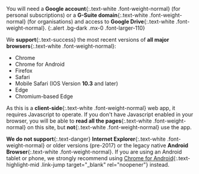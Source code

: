 You will need a __Google account__{:.text-white .font-weight-normal} (for personal subscriptions) or a __G-Suite domain__{:.text-white .font-weight-normal} (for organisations) and access to __Google Drive__{:.text-white .font-weight-normal}.
{:.alert .bg-dark .mx-0 .font-larger-110}

We __support__{:.text-success} the most recent versions of __all major browsers__{:.text-white .font-weight-normal}:

- Chrome
- Chrome for Android
- Firefox
- Safari
- Mobile Safari (IOS Version __10.3__ and later)
- Edge
- Chromium-based Edge

As this is a __client-side__{:.text-white .font-weight-normal} web app, it requires Javascript to operate. If you don't have Javascript enabled in your browser, you will be able to __read all the pages__{:.text-white .font-weight-normal} on this site, but __not__{:.text-white .font-weight-normal} use the app.

__We do not support__{:.text-danger} __Internet Explorer__{:.text-white .font-weight-normal} or older versions (pre-2017) or the legacy native __Android Browser__{:.text-white .font-weight-normal}. If you are using an Android tablet or phone, we strongly recommend using [Chrome for Android](https://play.google.com/store/apps/details?id=com.android.chrome){:.text-highlight-mid .link-jump target="_blank" rel="noopener"} instead.